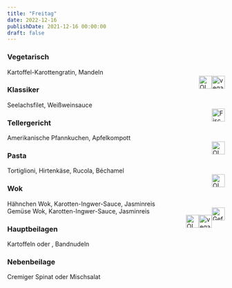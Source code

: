 ```yaml
---
title: "Freitag"
date: 2022-12-16
publishDate: 2021-12-16 00:00:00
draft: false
---
```

### Vegetarisch  
<div class="flex-container">
<div>Kartoffel-Karottengratin, Mandeln</div><div margin-left="auto"><img loading="lazy" src="../images/vegan.png" style="float:right;" alt="vegan.png" height=30px><img loading="lazy" src="../images/OLV.png" style="float:right;" alt="OLV.png" height=30px></div></div>

### Klassiker  
<div class="flex-container">
<div>Seelachsfilet, Weißweinsauce</div><div margin-left="auto"><img loading="lazy" src="../images/Fisch.png" style="float:right;" alt="Fisch.png" height=30px></div></div>

### Tellergericht  
<div class="flex-container">
<div>Amerikanische Pfannkuchen, Apfelkompott</div><div margin-left="auto"><img loading="lazy" src="../images/OLV.png" style="float:right;" alt="OLV.png" height=30px></div></div>

### Pasta  
<div class="flex-container">
<div>Tortiglioni, Hirtenkäse, Rucola, Béchamel</div><div margin-left="auto"><img loading="lazy" src="../images/OLV.png" style="float:right;" alt="OLV.png" height=30px></div></div>

### Wok  
<div class="flex-container">
<div> Hähnchen Wok, Karotten-Ingwer-Sauce, Jasminreis</div><div margin-left="auto"><img loading="lazy" src="../images/Geflügel.png" style="float:right;" alt="Geflügel.png" height=30px></div></div><div class="flex-container">
<div>Gemüse Wok, Karotten-Ingwer-Sauce, Jasminreis</div><div margin-left="auto"><img loading="lazy" src="../images/vegan.png" style="float:right;" alt="vegan.png" height=30px><img loading="lazy" src="../images/OLV.png" style="float:right;" alt="OLV.png" height=30px></div></div>

### Hauptbeilagen  
<div class="flex-container">
<div>Kartoffeln oder , Bandnudeln </div><div margin-left="auto"></div></div>

### Nebenbeilage  
<div class="flex-container">
<div>Cremiger Spinat oder Mischsalat </div><div margin-left="auto"></div></div>

